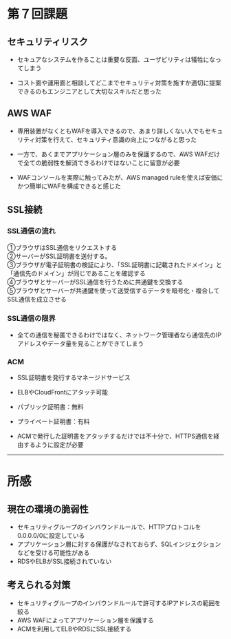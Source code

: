 # 第７回課題


## セキュリティリスク
* セキュアなシステムを作ることは重要な反面、ユーザビリティは犠牲になってしまう

* コスト面や運用面と相談してどこまでセキュリティ対策を施すか適切に提案できるのもエンジニアとして大切なスキルだと思った

## AWS WAF
* 専用装置がなくともWAFを導入できるので、あまり詳しくない人でもセキュリティ対策を行えて、セキュリティ意識の向上につながると思った

* 一方で、あくまでアプリケーション層のみを保護するので、AWS WAFだけで全ての脆弱性を解消できるわけではないことに留意が必要

* WAFコンソールを実際に触ってみたが、AWS managed ruleを使えば安価にかつ簡単にWAFを構成できると感じた

## SSL接続

### SSL通信の流れ
①ブラウザはSSL通信をリクエストする<br>
②サーバーがSSL証明書を送付する。<br>
③ブラウザが電子証明書の検証により、「SSL証明書に記載されたドメイン」と「通信先のドメイン」が同じであることを確認する<br>
④ブラウザとサーバーがSSL通信を行うために共通鍵を交換する<br>
⑤ブラウザとサーバーが共通鍵を使って送受信するデータを暗号化・複合してSSL通信を成立させる

### SSL通信の限界
* 全ての通信を秘匿できるわけではなく、ネットワーク管理者なら通信先のIPアドレスやデータ量を見ることができてしまう

### ACM
* SSL証明書を発行するマネージドサービス

* ELBやCloudFrontにアタッチ可能

* パブリック証明書：無料

* プライベート証明書：有料

* ACMで発行した証明書をアタッチするだけでは不十分で、HTTPS通信を経由するように設定が必要

---

# 所感

## 現在の環境の脆弱性
* セキュリティグループのインバウンドルールで、HTTPプロトコルを0.0.0.0/0に設定している
* アプリケーション層に対する保護がなされておらず、SQLインジェクションなどを受ける可能性がある
* RDSやELBがSSL接続されていない

## 考えられる対策
* セキュリティグループのインバウンドルールで許可するIPアドレスの範囲を絞る
* AWS WAFによってアプリケーション層を保護する
* ACMを利用してELBやRDSにSSL接続する
